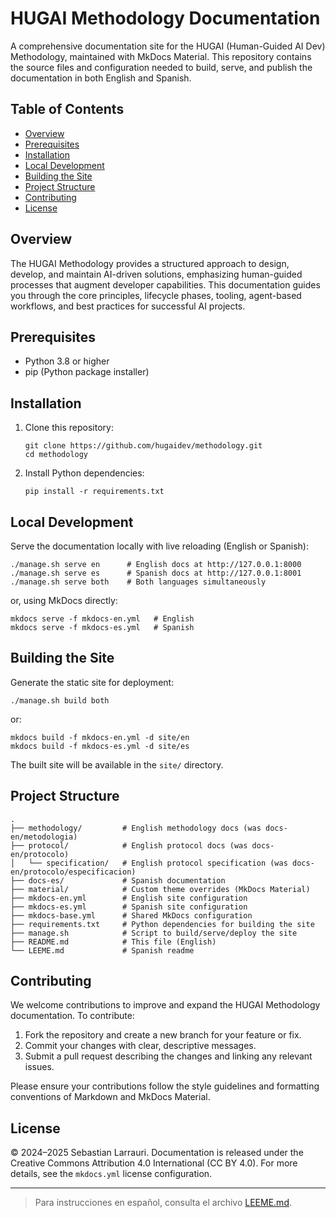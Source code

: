 # HUGAI Methodology Documentation

A comprehensive documentation site for the HUGAI (Human-Guided AI Dev) Methodology, maintained with MkDocs Material. This repository contains the source files and configuration needed to build, serve, and publish the documentation in both English and Spanish.

Table of Contents
-----------------
- [Overview](#overview)
- [Prerequisites](#prerequisites)
- [Installation](#installation)
- [Local Development](#local-development)
- [Building the Site](#building-the-site)
- [Project Structure](#project-structure)
- [Contributing](#contributing)
- [License](#license)

Overview
--------

The HUGAI Methodology provides a structured approach to design, develop, and maintain AI-driven solutions, emphasizing human-guided processes that augment developer capabilities. This documentation guides you through the core principles, lifecycle phases, tooling, agent-based workflows, and best practices for successful AI projects.

Prerequisites
-------------

- Python 3.8 or higher
- pip (Python package installer)

Installation
------------

1. Clone this repository:

       git clone https://github.com/hugaidev/methodology.git
       cd methodology

2. Install Python dependencies:

       pip install -r requirements.txt

Local Development
-----------------

Serve the documentation locally with live reloading (English or Spanish):

    ./manage.sh serve en      # English docs at http://127.0.0.1:8000
    ./manage.sh serve es      # Spanish docs at http://127.0.0.1:8001
    ./manage.sh serve both    # Both languages simultaneously

or, using MkDocs directly:

    mkdocs serve -f mkdocs-en.yml   # English
    mkdocs serve -f mkdocs-es.yml   # Spanish

Building the Site
-----------------

Generate the static site for deployment:

    ./manage.sh build both

or:

    mkdocs build -f mkdocs-en.yml -d site/en
    mkdocs build -f mkdocs-es.yml -d site/es

The built site will be available in the `site/` directory.

Project Structure
-----------------

    .
    ├── methodology/         # English methodology docs (was docs-en/metodologia)
    ├── protocol/            # English protocol docs (was docs-en/protocolo)
    │   └── specification/   # English protocol specification (was docs-en/protocolo/especificacion)
    ├── docs-es/             # Spanish documentation
    ├── material/            # Custom theme overrides (MkDocs Material)
    ├── mkdocs-en.yml        # English site configuration
    ├── mkdocs-es.yml        # Spanish site configuration
    ├── mkdocs-base.yml      # Shared MkDocs configuration
    ├── requirements.txt     # Python dependencies for building the site
    ├── manage.sh            # Script to build/serve/deploy the site
    ├── README.md            # This file (English)
    └── LEEME.md             # Spanish readme

Contributing
------------

We welcome contributions to improve and expand the HUGAI Methodology documentation. To contribute:

1. Fork the repository and create a new branch for your feature or fix.
2. Commit your changes with clear, descriptive messages.
3. Submit a pull request describing the changes and linking any relevant issues.

Please ensure your contributions follow the style guidelines and formatting conventions of Markdown and MkDocs Material.

License
-------

© 2024–2025 Sebastian Larrauri. Documentation is released under the Creative Commons Attribution 4.0 International (CC BY 4.0). For more details, see the `mkdocs.yml` license configuration.

---

> Para instrucciones en español, consulta el archivo [LEEME.md](LEEME.md).
